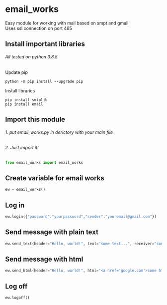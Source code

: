 # email_works
Easy module for working with mail based on smpt and gmail<br>
Uses ssl connection on port 465

## Install important libraries
###### All tested on python 3.8.5
Update pip
```shell
python -m pip install --upgrade pip
```
Install libraries
```shell
pip install smtplib
pip install email
```

## Import this module
###### 1. put email_works.py in derictory with your main file

###### 2. Just import it!
```python
from email_works import email_works
```
## Create variable for email works
```python
ew = email_works()
```

## Log in
```python
ew.login({"password":"yourpassword","sender":"youremail@gmail.com"})
```

## Send message with plain text
```python
ew.send_text(header="Hello, world!", text="some text...", receiver="somebody@gmail.com")
```

## Send message with html
```python
ew.send_html(header="Hello, world!", html="<a href='google.com'>some html...</a>", receiver="somebody@gmail.com")
```

## Log off
```
ew.logoff()
```
